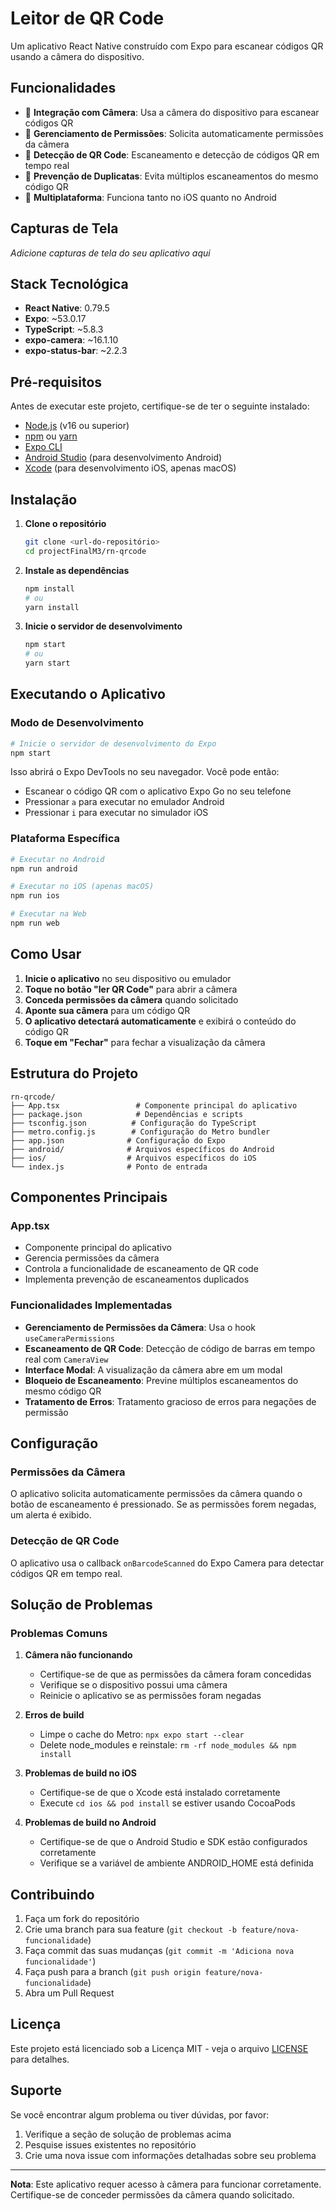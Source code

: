 # Leitor de QR Code

Um aplicativo React Native construído com Expo para escanear códigos QR usando a câmera do dispositivo.

## Funcionalidades

- 📱 **Integração com Câmera**: Usa a câmera do dispositivo para escanear códigos QR
- 🔐 **Gerenciamento de Permissões**: Solicita automaticamente permissões da câmera
- 🎯 **Detecção de QR Code**: Escaneamento e detecção de códigos QR em tempo real
- 🚫 **Prevenção de Duplicatas**: Evita múltiplos escaneamentos do mesmo código QR
- 📱 **Multiplataforma**: Funciona tanto no iOS quanto no Android

## Capturas de Tela

*Adicione capturas de tela do seu aplicativo aqui*

## Stack Tecnológica

- **React Native**: 0.79.5
- **Expo**: ~53.0.17
- **TypeScript**: ~5.8.3
- **expo-camera**: ~16.1.10
- **expo-status-bar**: ~2.2.3

## Pré-requisitos

Antes de executar este projeto, certifique-se de ter o seguinte instalado:

- [Node.js](https://nodejs.org/) (v16 ou superior)
- [npm](https://www.npmjs.com/) ou [yarn](https://yarnpkg.com/)
- [Expo CLI](https://docs.expo.dev/get-started/installation/)
- [Android Studio](https://developer.android.com/studio) (para desenvolvimento Android)
- [Xcode](https://developer.apple.com/xcode/) (para desenvolvimento iOS, apenas macOS)

## Instalação

1. **Clone o repositório**
   ```bash
   git clone <url-do-repositório>
   cd projectFinalM3/rn-qrcode
   ```

2. **Instale as dependências**
   ```bash
   npm install
   # ou
   yarn install
   ```

3. **Inicie o servidor de desenvolvimento**
   ```bash
   npm start
   # ou
   yarn start
   ```

## Executando o Aplicativo

### Modo de Desenvolvimento

```bash
# Inicie o servidor de desenvolvimento do Expo
npm start
```

Isso abrirá o Expo DevTools no seu navegador. Você pode então:
- Escanear o código QR com o aplicativo Expo Go no seu telefone
- Pressionar `a` para executar no emulador Android
- Pressionar `i` para executar no simulador iOS

### Plataforma Específica

```bash
# Executar no Android
npm run android

# Executar no iOS (apenas macOS)
npm run ios

# Executar na Web
npm run web
```

## Como Usar

1. **Inicie o aplicativo** no seu dispositivo ou emulador
2. **Toque no botão "ler QR Code"** para abrir a câmera
3. **Conceda permissões da câmera** quando solicitado
4. **Aponte sua câmera** para um código QR
5. **O aplicativo detectará automaticamente** e exibirá o conteúdo do código QR
6. **Toque em "Fechar"** para fechar a visualização da câmera

## Estrutura do Projeto

```
rn-qrcode/
├── App.tsx                 # Componente principal do aplicativo
├── package.json            # Dependências e scripts
├── tsconfig.json          # Configuração do TypeScript
├── metro.config.js        # Configuração do Metro bundler
├── app.json              # Configuração do Expo
├── android/              # Arquivos específicos do Android
├── ios/                  # Arquivos específicos do iOS
└── index.js              # Ponto de entrada
```

## Componentes Principais

### App.tsx
- Componente principal do aplicativo
- Gerencia permissões da câmera
- Controla a funcionalidade de escaneamento de QR code
- Implementa prevenção de escaneamentos duplicados

### Funcionalidades Implementadas
- **Gerenciamento de Permissões da Câmera**: Usa o hook `useCameraPermissions`
- **Escaneamento de QR Code**: Detecção de código de barras em tempo real com `CameraView`
- **Interface Modal**: A visualização da câmera abre em um modal
- **Bloqueio de Escaneamento**: Previne múltiplos escaneamentos do mesmo código QR
- **Tratamento de Erros**: Tratamento gracioso de erros para negações de permissão

## Configuração

### Permissões da Câmera
O aplicativo solicita automaticamente permissões da câmera quando o botão de escaneamento é pressionado. Se as permissões forem negadas, um alerta é exibido.

### Detecção de QR Code
O aplicativo usa o callback `onBarcodeScanned` do Expo Camera para detectar códigos QR em tempo real.

## Solução de Problemas

### Problemas Comuns

1. **Câmera não funcionando**
   - Certifique-se de que as permissões da câmera foram concedidas
   - Verifique se o dispositivo possui uma câmera
   - Reinicie o aplicativo se as permissões foram negadas

2. **Erros de build**
   - Limpe o cache do Metro: `npx expo start --clear`
   - Delete node_modules e reinstale: `rm -rf node_modules && npm install`

3. **Problemas de build no iOS**
   - Certifique-se de que o Xcode está instalado corretamente
   - Execute `cd ios && pod install` se estiver usando CocoaPods

4. **Problemas de build no Android**
   - Certifique-se de que o Android Studio e SDK estão configurados corretamente
   - Verifique se a variável de ambiente ANDROID_HOME está definida

## Contribuindo

1. Faça um fork do repositório
2. Crie uma branch para sua feature (`git checkout -b feature/nova-funcionalidade`)
3. Faça commit das suas mudanças (`git commit -m 'Adiciona nova funcionalidade'`)
4. Faça push para a branch (`git push origin feature/nova-funcionalidade`)
5. Abra um Pull Request

## Licença

Este projeto está licenciado sob a Licença MIT - veja o arquivo [LICENSE](LICENSE) para detalhes.

## Suporte

Se você encontrar algum problema ou tiver dúvidas, por favor:
1. Verifique a seção de solução de problemas acima
2. Pesquise issues existentes no repositório
3. Crie uma nova issue com informações detalhadas sobre seu problema

---

**Nota**: Este aplicativo requer acesso à câmera para funcionar corretamente. Certifique-se de conceder permissões da câmera quando solicitado. 
